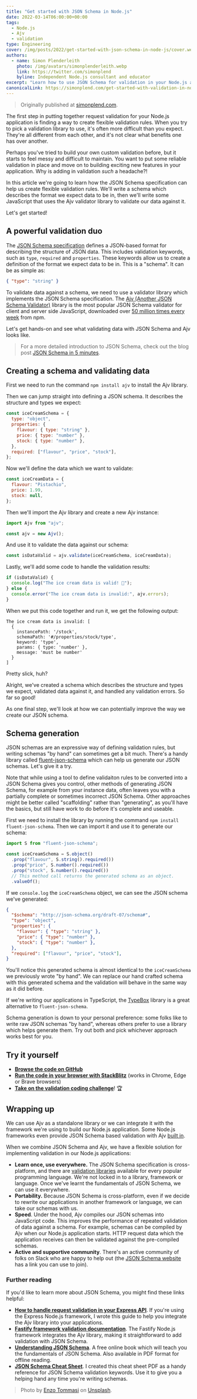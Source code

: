```yaml
---
title: "Get started with JSON Schema in Node.js"
date: 2022-03-14T06:00:00+00:00
tags:
  - Node.js
  - Ajv
  - validation
type: Engineering
cover: /img/posts/2022/get-started-with-json-schema-in-node-js/cover.webp
authors:
  - name: Simon Plenderleith
    photo: /img/avatars/simonplenderleith.webp
    link: https://twitter.com/simonplend
    byline: Independent Node.js consultant and educator
excerpt: "Learn how to use JSON Schema for validation in your Node.js applications."
canonicalLink: https://simonplend.com/get-started-with-validation-in-node-js/
---
```


> Originally published at [simonplend.com](https://simonplend.com/get-started-with-validation-in-node-js/).

The first step in putting together request validation for your Node.js application is finding a way to create flexible validation rules. When you try to pick a validation library to use, it's often more difficult than you expect. They're all different from each other, and it's not clear what benefits one has over another.

Perhaps you've tried to build your own custom validation before, but it starts to feel messy and difficult to maintain. You want to put some reliable validation in place and move on to building exciting new features in your application. Why is adding in validation *such* a headache?!

In this article we're going to learn how the JSON Schema specification can help us create flexible validation rules. We'll write a schema which describes the format we expect data to be in, then we'll write some JavaScript that uses the Ajv validator library to validate our data against it.

Let's get started!

## A powerful validation duo

The [JSON Schema specification](https://json-schema.org/specification.html) defines a JSON-based format for describing the structure of JSON data. This includes validation keywords, such as `type`, `required` and `properties`. These keywords allow us to create a definition of the format we expect data to be in. This is a "schema". It can be as simple as:

```json
{ "type": "string" }
```

To validate data against a schema, we need to use a validator library which implements the JSON Schema specification. The [Ajv (Another JSON Schema Validator)](https://ajv.js.org/) library is the most popular JSON Schema validator for client and server side JavaScript, downloaded over [50 million times every week](https://www.npmtrends.com/ajv) from npm.

Let's get hands-on and see what validating data with JSON Schema and Ajv looks like.

> For a more detailed introduction to JSON Schema, check out the blog post [JSON Schema in 5 minutes](https://json-schema.org/blog/posts/json-schema-in-5-minutes).

## Creating a schema and validating data

First we need to run the command `npm install ajv` to install the Ajv library.

Then we can jump straight into defining a JSON schema. It describes the structure and types we expect:

```javascript
const iceCreamSchema = {
  type: "object",
  properties: {
    flavour: { type: "string" },
    price: { type: "number" },
    stock: { type: "number" },
  },
  required: ["flavour", "price", "stock"],
};
```

Now we'll define the data which we want to validate:

```javascript
const iceCreamData = {
  flavour: "Pistachio",
  price: 1.99,
  stock: null,
};
```

Then we'll import the Ajv library and create a new Ajv instance:

```javascript
import Ajv from "ajv";

const ajv = new Ajv();
```

And use it to validate the data against our schema:

```javascript
const isDataValid = ajv.validate(iceCreamSchema, iceCreamData);
```

Lastly, we'll add some code to handle the validation results:

```javascript
if (isDataValid) {
  console.log("The ice cream data is valid! 🍨");
} else {
  console.error("The ice cream data is invalid:", ajv.errors);
}
```

When we put this code together and run it, we get the following output:

```
The ice cream data is invalid: [
  {
    instancePath: '/stock',
    schemaPath: '#/properties/stock/type',
    keyword: 'type',
    params: { type: 'number' },
    message: 'must be number'
  }
]
```

Pretty slick, huh?

Alright, we've created a schema which describes the structure and types we expect, validated data against it, and handled any validation errors. So far so good!

As one final step, we'll look at how we can potentially improve the way we create our JSON schema.

## Schema generation

JSON schemas are an expressive way of defining validation rules, but writing schemas "by hand" can sometimes get a bit much. There's a handy library called [fluent-json-schema](https://npm.im/fluent-json-schema) which can help us generate our JSON schemas. Let's give it a try.

Note that while using a tool to define validaiton rules to be converted into a JSON Schema gives you control, other methods of generating JSON Schema, for example from your instance data, often leaves you with a partially complete or sometimes incorrect JSON Schema. Other approaches might be better called "scaffolding" rather than "generating", as you'll have the basics, but still have work to do before it's complete and useable.

First we need to install the library by running the command `npm install fluent-json-schema`. Then we can import it and use it to generate our schema:

```javascript
import S from "fluent-json-schema";

const iceCreamSchema = S.object()
  .prop("flavour", S.string().required())
  .prop("price", S.number().required())
  .prop("stock", S.number().required())
  // This method call returns the generated schema as an object.
  .valueOf();
```

If we `console.log` the `iceCreamSchema` object, we can see the JSON schema we've generated:

```json
{
  "$schema": "http://json-schema.org/draft-07/schema#",
  "type": "object",
  "properties": {
    "flavour": { "type": "string" },
    "price": { "type": "number" },
    "stock": { "type": "number" },
  },
  "required": ["flavour", "price", "stock"],
}
```

You'll notice this generated schema is almost identical to the `iceCreamSchema` we previously wrote "by hand". We can replace our hand crafted schema with this generated schema and the validation will behave in the same way as it did before.

If we're writing our applications in TypeScript, the [TypeBox](https://www.npmjs.com/package/@sinclair/typebox) library is a great alternative to `fluent-json-schema`.

Schema generation is down to your personal preference: some folks like to write raw JSON schemas "by hand", whereas others prefer to use a library which helps generate them. Try out both and pick whichever approach works best for you.

## Try it yourself

- **[Browse the code on GitHub](https://github.com/simonplend/creating-flexible-validation-rules)**
- **[Run the code in your browser with StackBlitz](https://stackblitz.com/github/simonplend/creating-flexible-validation-rules)** (works in Chrome, Edge or Brave browsers)
- **[Take on the validation coding challenge](https://github.com/simonplend/creating-flexible-validation-rules#ready-for-a-challenge)**! 🏆

## Wrapping up

We can use Ajv as a standalone library or we can integrate it with the framework we're using to build our Node.js application. Some Node.js frameworks even provide JSON Schema based validation with Ajv [built in](https://www.fastify.io/docs/latest/Validation-and-Serialization/).

When we combine JSON Schema and Ajv, we have a flexible solution for implementing validation in our Node.js applications:

- **Learn once, use everywhere.** The JSON Schema specification is cross-platform, and there are [validation libraries](https://json-schema.org/implementations.html) available for every popular programming language. We're not locked in to a library, framework or language. Once we've learnt the fundamentals of JSON Schema, we can use it everywhere.
- **Portability.** Because JSON Schema is cross-platform, even if we decide to rewrite our applications in another framework or language, we can take our schemas with us.
- **Speed**. Under the hood, Ajv compiles our JSON schemas into JavaScript code. This improves the performance of repeated validation of data against a schema. For example, schemas can be compiled by Ajv when our Node.js application starts. HTTP request data which the application receives can then be validated against the pre-compiled schemas.
- **Active and supportive community**. There's an active community of folks on Slack who are happy to help out (the [JSON Schema website](https://json-schema.org/) has a link you can use to join).

### Further reading

If you'd like to learn more about JSON Schema, you might find these links helpful:

- **[How to handle request validation in your Express API](https://simonplend.com/how-to-handle-request-validation-in-your-express-api/)**. If you're using the Express Node.js framework, I wrote this guide to help you integrate the Ajv library into your applications.
- **[Fastify framework validation documentation](https://www.fastify.io/docs/latest/Validation-and-Serialization/)**. The Fastify Node.js framework integrates the Ajv library, making it straightforward to add validation with JSON Schema.
- **[Understanding JSON Schema](https://json-schema.org/understanding-json-schema/)**. A free online book which will teach you the fundamentals of JSON Schema. Also available in PDF format for offline reading.
- **[JSON Schema Cheat Sheet](https://simonplend.com/wp-content/uploads/2020/12/JSON-Schema-Cheat-Sheet-v1.1.pdf)**. I created this cheat sheet PDF as a handy reference for JSON Schema validation keywords. Use it to give you a helping hand any time you're writing schemas.

> Photo by [Enzo Tommasi](https://unsplash.com/@11x11) on [Unsplash](https://unsplash.com/photos/M4pMX0wMeVk).
